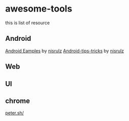 # awesome-tools
this is list of resource 

## Android
[Android Eamples](https://github.com/nisrulz/android-examples) by [nisrulz](https://github.com/nisrulz)
[Android-tips-tricks](https://github.com/nisrulz/android-tips-tricks) by [nisrulz](https://github.com/nisrulz)


## Web

## UI

## chrome
[peter.sh/](https://peter.sh/)
